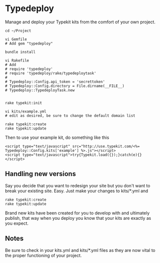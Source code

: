 Typedeploy
=======

Manage and deploy your Typekit kits from the comfort of your own project.

    cd ~/Project

    vi Gemfile
    # Add gem "typedeploy"

    bundle install

    vi Rakefile
    # Add
    # require 'typedeploy'
    # require 'typedeploy/rake/typedeploytask'
    #
    # Typedeploy::Config.api_token = 'secrettoken'
    # Typedeploy::Config.directory = File.dirname(__FILE__)
    # Typedeploy::TypedeployTask.new


    rake typekit:init

    vi kits/example.yml
    # edit as desired, be sure to change the default domain list

    rake typekit:create
    rake typekit:update

Then to use your example kit, do something like this

    <script type="text/javascript" src="http://use.typekit.com/<%= Typedeploy::Config.kits['example'] %>.js"></script>
    <script type="text/javascript">try{Typekit.load({});}catch(e){}</script>

Handling new versions
---------------------

Say you decide that you want to redesign your site but you don't want to break
your existing site. Easy. Just make your changes to kits/*.yml and

    rake typekit:create
    rake typekit:update

Brand new kits have been created for you to develop with and ultimately
publish, that way when you deploy you know that your kits are exactly as you
expect.

Notes
-----
Be sure to check in your kits.yml and kits/*.yml files as they are now vital to
the proper functioning of your project.
